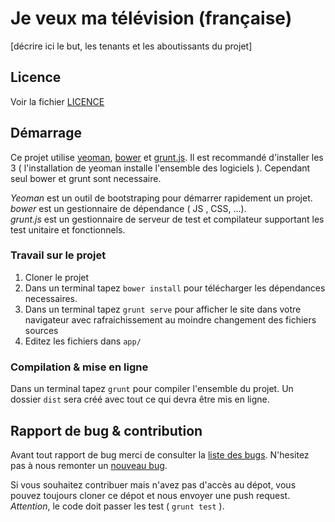 # Je veux ma télévision (française)

[décrire ici le but, les tenants et les aboutissants du projet]

## Licence

Voir la fichier [LICENCE](/LICENCE)

## Démarrage

Ce projet utilise [yeoman](yeoman.io/gettingstarted.html), [bower](http://bower.io/) et [grunt.js](http://gruntjs.com/). Il est recommandé d'installer les 3 ( l'installation de yeoman installe l'ensemble des logiciels ). Cependant seul bower et grunt sont necessaire.

*Yeoman* est un outil de bootstraping pour démarrer rapidement un projet.  
*bower* est un gestionnaire de dépendance ( JS , CSS, ...).  
*grunt.js* est un gestionnaire de serveur de test et compilateur supportant les test unitaire et fonctionnels.

### Travail sur le projet 

1. Cloner le projet
2. Dans un terminal tapez `bower install` pour télécharger les dépendances necessaires.
3. Dans un terminal tapez `grunt serve` pour afficher le site dans votre navigateur avec rafraichissement au moindre changement des fichiers sources
4. Editez les fichiers dans `app/`

### Compilation & mise en ligne

Dans un terminal tapez `grunt` pour compiler l'ensemble du projet. Un dossier `dist` sera créé avec tout ce qui devra être mis en ligne.

## Rapport de bug & contribution

Avant tout rapport de bug merci de consulter la [liste des bugs](https://github.com/PartiPirate/jeveuxmatelevision/issues?page=1&state=open). N'hesitez pas à nous remonter un [nouveau bug](https://github.com/PartiPirate/jeveuxmatelevision/issues/new). 

Si vous souhaitez contribuer mais n'avez pas d'accès au dépot, vous pouvez toujours cloner ce dépot et nous envoyer une push request. *Attention*, le code doit passer les test ( `grunt test` ).
